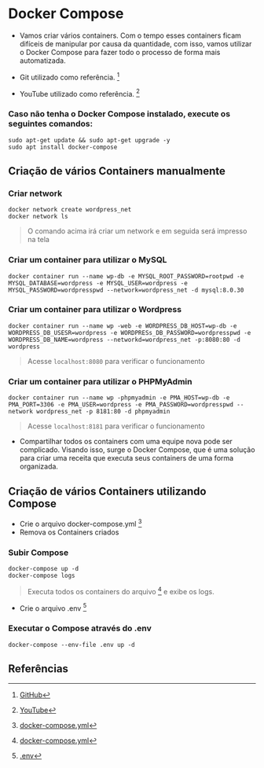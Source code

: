 # Docker Compose

- Vamos criar vários containers. Com o tempo esses containers ficam difíceis de manipular por causa da quantidade, com isso, vamos utilizar o Docker Compose para fazer todo o processo de forma mais automatizada.

- Git utilizado como referência. [^1]

- YouTube utilizado como referência. [^2]

### Caso não tenha o Docker Compose instalado, execute os seguintes comandos:

```
sudo apt-get update && sudo apt-get upgrade -y
sudo apt install docker-compose
```
## Criação de vários Containers manualmente

### Criar network

```
docker network create wordpress_net
docker network ls
```

> O comando acima irá criar um network e em seguida será impresso na tela

### Criar um container para utilizar o MySQL

```
docker container run --name wp-db -e MYSQL_ROOT_PASSWORD=rootpwd -e MYSQL_DATABASE=wordpress -e MYSQL_USER=wordpress -e MYSQL_PASSWORD=wordpresspwd --network=wordpress_net -d mysql:8.0.30
```

### Criar um container para utilizar o Wordpress

```
docker container run --name wp -web -e WORDPRESS_DB_HOST=wp-db -e WORDPRESS_DB_USESR=wordpress -e WORDPRESs_DB_PASSWORD=wordpresspwd -e WORDPRESS_DB_NAME=wordpress --networkd=wordpress_net -p:8080:80 -d wordpress
```

> Acesse `localhost:8080` para verificar o funcionamento

### Criar um container para utilizar o PHPMyAdmin

```
docker container run --name wp -phpmyadmin -e PMA_HOST=wp-db -e PMA_PORT=3306 -e PMA_USER=wordpress -e PMA_PASSWORD=wordpresspwd --network wordpress_net -p 8181:80 -d phpmyadmin
```

> Acesse `localhost:8181` para verificar o funcionamento

- Compartilhar todos os containers com uma equipe nova pode ser complicado. Visando isso, surge o Docker Compose, que é uma solução para criar uma receita que executa seus containers de uma forma organizada.

## Criação de vários Containers utilizando Compose

- Crie o arquivo docker-compose.yml [^3]
- Remova os Containers criados

### Subir Compose

```
docker-compose up -d
docker-compose logs
```

> Executa todos os containers do arquivo [^3] e exibe os logs.

- Crie o arquivo .env [^4]

### Executar o Compose através do .env

```
docker-compose --env-file .env up -d
```

## Referências

[^1]: [GitHub](<https://github.com/fabricioveronez/live-docker>)

[^2]: [YouTube](<https://www.youtube.com/watch?v=hue967OT4gw>)

[^3]: [docker-compose.yml](<https://github.com/fabricioveronez/live-docker/blob/main/wodpress/docker-compose.yml>)

[^4]: [.env](<https://github.com/fabricioveronez/live-docker/blob/main/wodpress/.env>)
